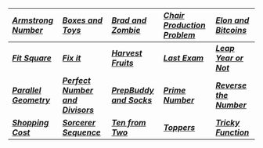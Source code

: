 | _[Armstrong Number](Solution/Armstrong_Number.py)_ | _[Boxes and Toys](Solution/Boxes_and_Toys.py)_ |  _[Brad and Zombie](Solution/Brad_and_Zombie.py)_ | _[Chair Production Problem](Solution/Chair_Production_Problem.py)_ | _[Elon and Bitcoins](Solution/Elon_and_Bitcoins.py)_ |  
|:---|:---|:---|:---|:---|
| **_[Fit Square](Solution/Fit_Square.py)_** | **_[Fix it](Solution/Fix_it.py)_** |**_[Harvest Fruits](Solution/Harvest_Fruits.py)_** | **_[Last Exam](Solution/Last_Exam.py)_** |**_[Leap Year or Not](Solution/Leap_Year_or_Not.py)_** |
| **_[Parallel Geometry](Solution/Parallel_Geometry.py)_** | **_[Perfect Number and Divisors](Solution/Perfect_Number_and_Divisors.py)_** | **_[PrepBuddy and Socks](Solution/PrepBuddy_and_Socks.py)_** | **_[Prime Number](Solution/Prime_Number.py)_** | **_[Reverse the Number](Solution/Reverse_the_Number.py)_** | 
|**_[Shopping Cost](Solution/Shopping_Cost.py)_** | **_[Sorcerer Sequence](Solution/Sorcerer_Sequence.py)_** | **_[Ten from Two](Solution/Ten_from_Two.py)_** | **_[Toppers](Solution/Toppers.py)_** | **_[Tricky Function](Solution/Tricky_Function.py)_** | |

